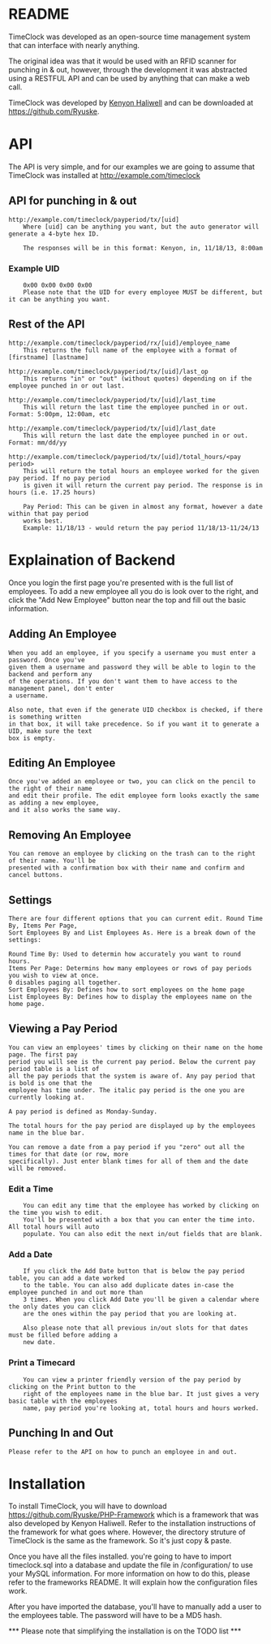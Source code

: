 # README #
TimeClock was developed as an open-source time management system that can interface with nearly anything.

The original idea was that it would be used with an RFID scanner for punching in & out, however, through
the development it was abstracted using a RESTFUL API and can be used by anything that can make a web
call.

TimeClock was developed by [Kenyon Haliwell](https://google.com/+KenyonHaliwell) and can be downloaded at https://github.com/Ryuske.

# API #
The API is very simple, and for our examples we are going to assume that TimeClock was installed at
http://example.com/timeclock

## API for punching in & out ##
    http://example.com/timeclock/payperiod/tx/[uid] 
        Where [uid] can be anything you want, but the auto generator will generate a 4-byte hex ID.
        
        The responses will be in this format: Kenyon, in, 11/18/13, 8:00am

### Example UID ###
        0x00 0x00 0x00 0x00
        Please note that the UID for every employee MUST be different, but it can be anything you want.

## Rest of the API ##
    http://example.com/timeclock/payperiod/rx/[uid]/employee_name
        This returns the full name of the employee with a format of [firstname] [lastname]
    
    http://example.com/timeclock/payperiod/tx/[uid]/last_op
        This returns "in" or "out" (without quotes) depending on if the employee punched in or out last.
        
    http://example.com/timeclock/payperiod/tx/[uid]/last_time
        This will return the last time the employee punched in or out. Format: 5:00pm, 12:00am, etc
        
    http://example.com/timeclock/payperiod/tx/[uid]/last_date
        This will return the last date the employee punched in or out. Format: mm/dd/yy
        
    http://example.com/timeclock/payperiod/tx/[uid]/total_hours/<pay period>
        This will return the total hours an employee worked for the given pay period. If no pay period
        is given it will return the current pay period. The response is in hours (i.e. 17.25 hours)
        
        Pay Period: This can be given in almost any format, however a date within that pay period
        works best.
        Example: 11/18/13 - would return the pay period 11/18/13-11/24/13
        
# Explaination of Backend #
Once you login the first page you're presented with is the full list of employees. To add a new
employee all you do is look over to the right, and click the "Add New Employee" button near the
top and fill out the basic information.

## Adding An Employee ##
    When you add an employee, if you specify a username you must enter a password. Once you've
    given them a username and password they will be able to login to the backend and perform any
    of the operations. If you don't want them to have access to the management panel, don't enter
    a username.

    Also note, that even if the generate UID checkbox is checked, if there is something written
    in that box, it will take precedence. So if you want it to generate a UID, make sure the text
    box is empty.

## Editing An Employee ##
    Once you've added an employee or two, you can click on the pencil to the right of their name
    and edit their profile. The edit employee form looks exactly the same as adding a new employee,
    and it also works the same way.

## Removing An Employee ##
    You can remove an employee by clicking on the trash can to the right of their name. You'll be
    presented with a confirmation box with their name and confirm and cancel buttons.
    
## Settings ##
    There are four different options that you can current edit. Round Time By, Items Per Page,
    Sort Employees By and List Employees As. Here is a break down of the settings:
    
    Round Time By: Used to determin how accurately you want to round hours.
    Items Per Page: Determins how many employees or rows of pay periods you wish to view at once.
    0 disables paging all together.
    Sort Employees By: Defines how to sort employees on the home page
    List Employees By: Defines how to display the employees name on the home page.
    
## Viewing a Pay Period ##
    You can view an employees' times by clicking on their name on the home page. The first pay
    period you will see is the current pay period. Below the current pay period table is a list of
    all the pay periods that the system is aware of. Any pay period that is bold is one that the
    employee has time under. The italic pay period is the one you are currently looking at.
    
    A pay period is defined as Monday-Sunday.
    
    The total hours for the pay period are displayed up by the employees name in the blue bar.
    
    You can remove a date from a pay period if you "zero" out all the times for that date (or row, more
    specifically). Just enter blank times for all of them and the date will be removed.
    
### Edit a Time ###
        You can edit any time that the employee has worked by clicking on the time you wish to edit.
        You'll be presented with a box that you can enter the time into. All total hours will auto
        populate. You can also edit the next in/out fields that are blank.
    
### Add a Date ###
        If you click the Add Date button that is below the pay period table, you can add a date worked
        to the table. You can also add duplicate dates in-case the employee punched in and out more than
        3 times. When you click Add Date you'll be given a calendar where the only dates you can click
        are the ones within the pay period that you are looking at.
        
        Also please note that all previous in/out slots for that dates must be filled before adding a
        new date.
        
### Print a Timecard ###
        You can view a printer friendly version of the pay period by clicking on the Print button to the
        right of the employees name in the blue bar. It just gives a very basic table with the employees
        name, pay period you're looking at, total hours and hours worked.
        
## Punching In and Out ##
    Please refer to the API on how to punch an employee in and out.

# Installation #
To install TimeClock, you will have to download https://github.com/Ryuske/PHP-Framework which is a framework that was also developed by
Kenyon Haliwell. Refer to the installation instructions of the framework for what goes where. However, the directory struture of TimeClock
is the same as the framework. So it's just copy & paste.

Once you have all the files installed. you're going to have to import timeclock.sql into a database and update the file in /configuration/
to use your MySQL information. For more information on how to do this, please refer to the frameworks README. It will explain how the
configuration files work.

After you have imported the database, you'll have to manually add a user to the employees table. The password will have to be a MD5 hash.

*** Please note that simplifying the installation is on the TODO list ***